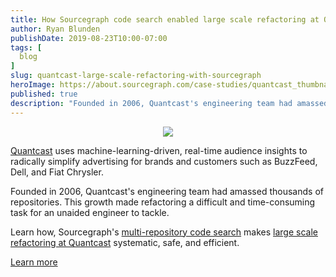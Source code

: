 ```yaml
---
title: How Sourcegraph code search enabled large scale refactoring at Quantcast
author: Ryan Blunden
publishDate: 2019-08-23T10:00-07:00
tags: [
  blog
]
slug: quantcast-large-scale-refactoring-with-sourcegraph
heroImage: https://about.sourcegraph.com/case-studies/quantcast_thumbnail_500x500px-generic.jpg
published: true
description: "Founded in 2006, Quantcast's engineering team had amassed thousands of repositories. Learn how after deploying Sourcegraph, Quantcast was able to do major refactors with confidence."
---
```


<p style="text-align: center">
  <img src="/case-studies/quantcast_1200x630-generic.jpg" />
</p>

[Quantcast](https://www.quantcast.com) uses machine-learning-driven, real-time audience insights to radically simplify advertising for brands and customers such as BuzzFeed, Dell, and Fiat Chrysler.

Founded in 2006, Quantcast's engineering team had amassed thousands of repositories. This growth made refactoring a difficult and time-consuming task for an unaided engineer to tackle.

Learn how, Sourcegraph's [multi-repository code search](/product/code-search-navigation) makes [large scale refactoring at Quantcast](/case-studies/quantcast) systematic, safe, and efficient.

<a href="/case-studies/quantcast" class="btn btn-primary mt-4">Learn more</a>
